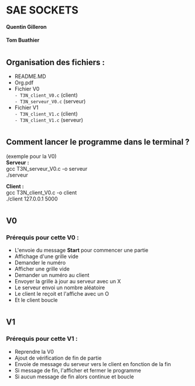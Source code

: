 # SAE SOCKETS
#### Quentin Gilleron
#### Tom Buathier
#
## Organisation des fichiers :  
* README.MD
* Org.pdf
* Fichier V0  
`- T3N_client_V0.c` (client)  
`- T3N_serveur_V0.c` (serveur)
* Fichier V1  
`- T3N_client_V1.c` (client)  
`- T3N_client_V1.c` (serveur)
#
## Comment lancer le programme dans le terminal ?

(exemple pour la V0)  
__Serveur :__  
gcc T3N_serveur_V0.c -o serveur  
./serveur  
 
__Client :__  
gcc T3N_client_V0.c -o client  
./client 127.0.0.1 5000

#
## V0

### Prérequis pour cette V0 :

* L'envoie du message __Start__ pour commencer une partie
* Affichage d'une grille vide
* Demander le numéro
* Afficher une grille vide
* Demander un numéro au client
* Envoyer la grille à jour au serveur avec un X
* Le serveur envoi un nombre aléatoire
* Le client le reçoit et l'affiche avec un O
* Et le client boucle

#
## V1

### Prérequis pour cette V1 :

* Reprendre la V0
* Ajout de vérification de fin de partie
* Envoie de message du serveur vers le client en fonction de la fin
* Si message de fin, l'afficher et fermer le programme
* Si aucun message de fin alors continue et boucle 

